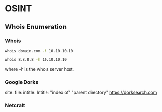 # OSINT
## Whois Enumeration
### Whois
```bash
whois domain.com -h 10.10.10.10
```
```bash
whois 8.8.8.8 -h 10.10.10.10
```
where -h is the whois server host.
### Google Dorks
site:
file:
intitle: 
Intitle: "index of" "parent directory"
https://dorksearch.com
### Netcraft